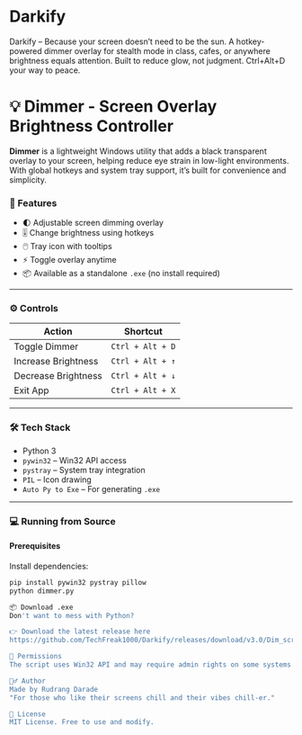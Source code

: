 # Darkify
Darkify – Because your screen doesn’t need to be the sun. A hotkey-powered dimmer overlay for stealth mode in class, cafes, or anywhere brightness equals attention. Built to reduce glow, not judgment. Ctrl+Alt+D your way to peace.

# 💡 Dimmer - Screen Overlay Brightness Controller

**Dimmer** is a lightweight Windows utility that adds a black transparent overlay to your screen, helping reduce eye strain in low-light environments. With global hotkeys and system tray support, it’s built for convenience and simplicity.

### 🔧 Features

- 🌓 Adjustable screen dimming overlay
- 🎚️ Change brightness using hotkeys
- 🖱️ Tray icon with tooltips
- ⚡ Toggle overlay anytime
- 📦 Available as a standalone `.exe` (no install required)

---

### ⚙️ Controls

| Action                      | Shortcut             |
|----------------------------|----------------------|
| Toggle Dimmer              | `Ctrl + Alt + D`     |
| Increase Brightness        | `Ctrl + Alt + ↑`     |
| Decrease Brightness        | `Ctrl + Alt + ↓`     |
| Exit App                   | `Ctrl + Alt + X`     |

---

### 🛠️ Tech Stack

- Python 3
- `pywin32` – Win32 API access
- `pystray` – System tray integration
- `PIL` – Icon drawing
- `Auto Py to Exe` – For generating `.exe`

---

### 💻 Running from Source

#### Prerequisites

Install dependencies:

```bash
pip install pywin32 pystray pillow
python dimmer.py

📦 Download .exe
Don't want to mess with Python?

👉 Download the latest release here
https://github.com/TechFreak1000/Darkify/releases/download/v3.0/Dim_scr_v3.0.exe

🔐 Permissions
The script uses Win32 API and may require admin rights on some systems.

🙋‍♂️ Author
Made by Rudrang Darade
"For those who like their screens chill and their vibes chill-er."

📃 License
MIT License. Free to use and modify.

